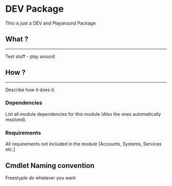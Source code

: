 # DEV Package

This is just a DEV and Playaround Package

## What ?
---------
Test stuff - play around

## How ?
---------
Describe how it does it.

### Dependencies
List all module dependencies for this module (Also the ones automatically resolved).

### Requirements
All requirements not included in the module [Accounts, Systems, Services etc.]


## Cmdlet Naming convention
Freestyple do whatever you want




